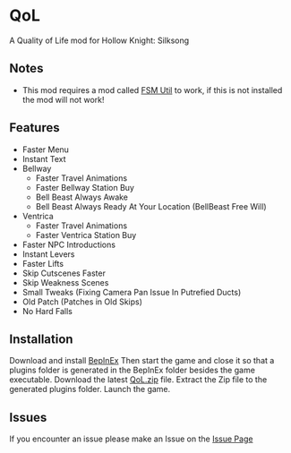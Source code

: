 # QoL

A Quality of Life mod for Hollow Knight: Silksong

## Notes

- This mod requires a mod called [FSM Util](https://thunderstore.io/c/hollow-knight-silksong/p/silksong_modding/Silksong_FsmUtil/) to work, if this is not installed the mod will not work!

## Features

- Faster Menu
- Instant Text
- Bellway
  + Faster Travel Animations
  + Faster Bellway Station Buy
  + Bell Beast Always Awake
  + Bell Beast Always Ready At Your Location (BellBeast Free Will)
- Ventrica
  + Faster Travel Animations
  + Faster Ventrica Station Buy
- Faster NPC Introductions
- Instant Levers
- Faster Lifts
- Skip Cutscenes Faster
- Skip Weakness Scenes
- Small Tweaks (Fixing Camera Pan Issue In Putrefied Ducts)
- Old Patch (Patches in Old Skips)
- No Hard Falls

## Installation

Download and install [BepInEx](https://thunderstore.io/c/hollow-knight-silksong/p/BepInEx/BepInExPack_Silksong/)
Then start the game and close it so that a plugins folder is generated in the BepInEx folder besides the game executable.
Download the latest [QoL.zip](https://github.com/Vitaxses/SSQoL/releases) file.
Extract the Zip file to the generated plugins folder.
Launch the game.

## Issues

If you encounter an issue please make an Issue on the [Issue Page](https://github.com/Vitaxses/SSQoL/issues/new)
